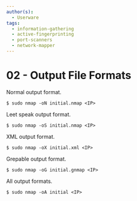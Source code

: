 ```yaml
---
author(s):
  - Userware
tags:
  - information-gathering
  - active-fingerprinting
  - port-scanners
  - network-mapper
---
```

# 02 - Output File Formats

Normal output format.

```
$ sudo nmap -oN initial.nmap <IP>
```

Leet speak output format.

```
$ sudo nmap -oS initial.nmap <IP>
```

XML output format.

```
$ sudo nmap -oX initial.xml <IP>
```

Grepable output format.

```
$ sudo nmap -oG initial.gnmap <IP>
```

All output formats.

```
$ sudo nmap -oA initial <IP>
```
